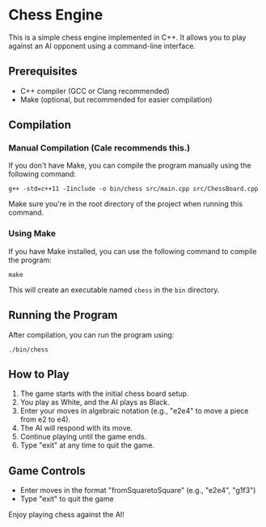# Chess Engine

This is a simple chess engine implemented in C++. It allows you to play against an AI opponent using a command-line interface.

## Prerequisites

- C++ compiler (GCC or Clang recommended)
- Make (optional, but recommended for easier compilation)

## Compilation

### Manual Compilation (Cale recommends this.)

If you don't have Make, you can compile the program manually using the following command:

`g++ -std=c++11 -Iinclude -o bin/chess src/main.cpp src/ChessBoard.cpp`


Make sure you're in the root directory of the project when running this command.

### Using Make

If you have Make installed, you can use the following command to compile the program:

`make`

This will create an executable named `chess` in the `bin` directory.

## Running the Program

After compilation, you can run the program using:

`./bin/chess`


## How to Play

1. The game starts with the initial chess board setup.
2. You play as White, and the AI plays as Black.
3. Enter your moves in algebraic notation (e.g., "e2e4" to move a piece from e2 to e4).
4. The AI will respond with its move.
5. Continue playing until the game ends.
6. Type "exit" at any time to quit the game.

## Game Controls

- Enter moves in the format "fromSquaretoSquare" (e.g., "e2e4", "g1f3")
- Type "exit" to quit the game

Enjoy playing chess against the AI!